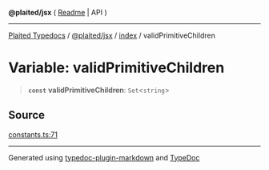 **@plaited/jsx** ( [Readme](../../README.md) \| API )

***

[Plaited Typedocs](../../../../modules.md) / [@plaited/jsx](../../modules.md) / [index](../README.md) / validPrimitiveChildren

# Variable: validPrimitiveChildren

> **`const`** **validPrimitiveChildren**: `Set`\<`string`\>

## Source

[constants.ts:71](https://github.com/plaited/plaited/blob/317e868/libs/jsx/src/constants.ts#L71)

***

Generated using [typedoc-plugin-markdown](https://www.npmjs.com/package/typedoc-plugin-markdown) and [TypeDoc](https://typedoc.org/)
